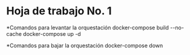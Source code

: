 # Hoja de trabajo No. 1

*Comandos para levantar la orquestación
    docker-compose build --no-cache
    docker-compose up -d

*Comandos para bajar la orquestación
    docker-compose down
